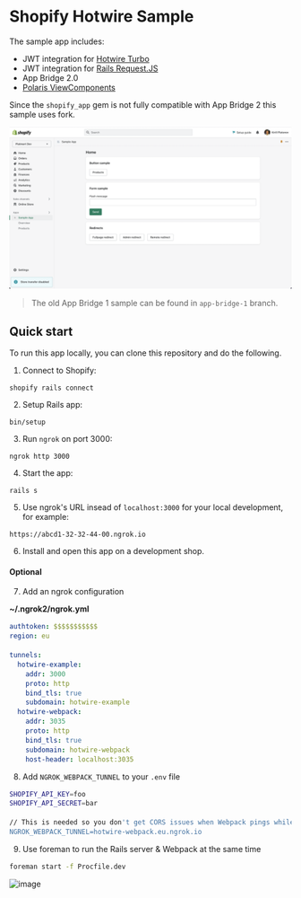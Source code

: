# Shopify Hotwire Sample

The sample app includes:

- JWT integration for [Hotwire Turbo](https://turbo.hotwired.dev/)
- JWT integration for [Rails Request.JS](https://github.com/rails/request.js)
- App Bridge 2.0
- [Polaris ViewComponents](https://github.com/baoagency/polaris_view_components)

Since the `shopify_app` gem is not fully compatible with App Bridge 2 this sample uses fork.

![Shopify Hotwire Sample](.github/assets/preview.png)

> The old App Bridge 1 sample can be found in `app-bridge-1` branch.

## Quick start

To run this app locally, you can clone this repository and do the following.

1. Connect to Shopify:

```
shopify rails connect
```

2. Setup Rails app:

```
bin/setup
```

3. Run `ngrok` on port 3000:

```
ngrok http 3000
```

4. Start the app:

```
rails s
```

5. Use ngrok's URL insead of `localhost:3000` for your local development, for example:

```
https://abcd1-32-32-44-00.ngrok.io
```

6. Install and open this app on a development shop.

#### Optional

7. Add an ngrok configuration

**~/.ngrok2/ngrok.yml**

```yaml
authtoken: $$$$$$$$$$$
region: eu

tunnels:
  hotwire-example:
    addr: 3000
    proto: http
    bind_tls: true
    subdomain: hotwire-example
  hotwire-webpack:
    addr: 3035
    proto: http
    bind_tls: true
    subdomain: hotwire-webpack
    host-header: localhost:3035
```

8. Add `NGROK_WEBPACK_TUNNEL` to your `.env` file

```bash
SHOPIFY_API_KEY=foo
SHOPIFY_API_SECRET=bar

// This is needed so you don't get CORS issues when Webpack pings while inside the Shopify admin
NGROK_WEBPACK_TUNNEL=hotwire-webpack.eu.ngrok.io
```

9. Use foreman to run the Rails server & Webpack at the same time

```bash
foreman start -f Procfile.dev
```

<img width="1680" alt="image" src="https://user-images.githubusercontent.com/7152041/129482668-2eae432b-ac1d-45ef-b746-f50e4d15568e.png">
